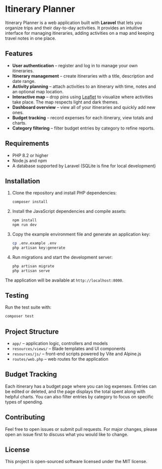 # Itinerary Planner

Itinerary Planner is a web application built with **Laravel** that lets you organize trips and their day-to-day activities. It provides an intuitive interface for managing itineraries, adding activities on a map and keeping travel notes in one place.

## Features
- **User authentication** – register and log in to manage your own itineraries.
- **Itinerary management** – create itineraries with a title, description and date range.
- **Activity planning** – attach activities to an itinerary with time, notes and an optional map location.
- **Interactive map** – drop pins using [Leaflet](https://leafletjs.com/) to visualize where activities take place. The map respects light and dark themes.
- **Dashboard overview** – view all of your itineraries and quickly add new ones.
- **Budget tracking** – record expenses for each itinerary, view totals and charts.
- **Category filtering** – filter budget entries by category to refine reports.

## Requirements
- PHP 8.2 or higher
- Node.js and npm
- A database supported by Laravel (SQLite is fine for local development)

## Installation
1. Clone the repository and install PHP dependencies:
   ```bash
   composer install
   ```
2. Install the JavaScript dependencies and compile assets:
   ```bash
   npm install
   npm run dev
   ```
3. Copy the example environment file and generate an application key:
   ```bash
   cp .env.example .env
   php artisan key:generate
   ```
4. Run migrations and start the development server:
   ```bash
   php artisan migrate
   php artisan serve
   ```
The application will be available at `http://localhost:8000`.

## Testing
Run the test suite with:
```bash
composer test
```

## Project Structure
- `app/` – application logic, controllers and models
- `resources/views/` – Blade templates and UI components
- `resources/js/` – front-end scripts powered by Vite and Alpine.js
- `routes/web.php` – web routes for the application

## Budget Tracking
Each itinerary has a budget page where you can log expenses. Entries can be edited or deleted, and the page displays the total spent along with helpful charts.
You can also filter entries by category to focus on specific types of spending.

## Contributing
Feel free to open issues or submit pull requests. For major changes, please open an issue first to discuss what you would like to change.

## License
This project is open-sourced software licensed under the MIT license.

